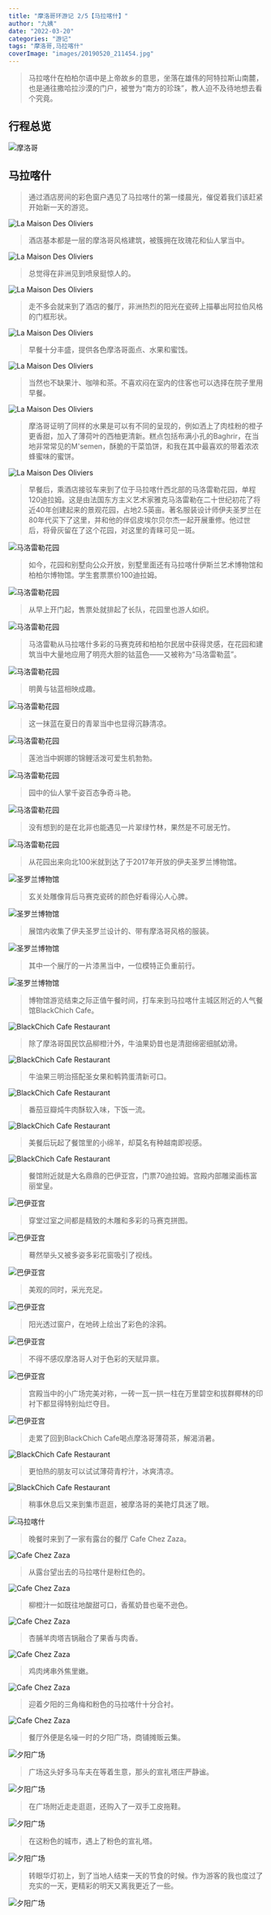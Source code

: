 ```yaml
---
title: "摩洛哥环游记 2/5【马拉喀什】"
author: "九姨"
date: "2022-03-20"
categories: "游记"
tags: "摩洛哥,马拉喀什"
coverImage: "images/20190520_211454.jpg"
---
```


>马拉喀什在柏柏尔语中是上帝故乡的意思，坐落在雄伟的阿特拉斯山南麓，也是通往撒哈拉沙漠的门户，被誉为“南方的珍珠”，教人迫不及待地想去看个究竟。

## 行程总览

![摩洛哥](images/Screen-Shot-2019-07-27-at-16.46.03.png)

## 马拉喀什

>通过酒店房间的彩色窗户遇见了马拉喀什的第一缕晨光，催促着我们该赶紧开始新一天的游览。

![La Maison Des Oliviers](images/20190520_074704-e1559565137123.jpg)

>酒店基本都是一层的摩洛哥风格建筑，被簇拥在玫瑰花和仙人掌当中。

![La Maison Des Oliviers](images/20190521_074706.jpg)

>总觉得在非洲见到喷泉挺惊人的。

![La Maison Des Oliviers](images/20190521_074843-e1563954271222.jpg)

>走不多会就来到了酒店的餐厅，非洲热烈的阳光在瓷砖上描摹出阿拉伯风格的门框形状。

![La Maison Des Oliviers](images/20190520_091405-e1559565161821.jpg)

>早餐十分丰盛，提供各色摩洛哥面点、水果和蜜饯。

![La Maison Des Oliviers](images/20190520_082018.jpg)

>当然也不缺果汁、咖啡和茶。不喜欢闷在室内的住客也可以选择在院子里用早餐。

![La Maison Des Oliviers](images/20190520_082025.jpg)

>摩洛哥证明了同样的水果是可以有不同的呈现的，例如洒上了肉桂粉的橙子更香甜，加入了薄荷叶的西柚更清新。糕点包括布满小孔的Baghrir，在当地非常常见的M'semen，酥脆的干菜馅饼，和我在其中最喜欢的带着浓浓蜂蜜味的蜜饼。

![La Maison Des Oliviers](images/20190520_082812.jpg)

>早餐后，乘酒店接驳车来到了位于马拉喀什西北部的马洛雷勒花园，单程120迪拉姆。这是由法国东方主义艺术家雅克马洛雷勒在二十世纪初花了将近40年创建起来的景观花园，占地2.5英亩。著名服装设计师伊夫圣罗兰在80年代买下了这里，并和他的伴侣皮埃尔贝尔杰一起开展重修。他过世后，将骨灰留在了这个花园，对这里的青睐可见一斑。

![马洛雷勒花园](images/20190520_102332.jpg)

>如今，花园和别墅向公众开放，别墅里面还有马拉喀什伊斯兰艺术博物馆和柏柏尔博物馆。学生套票票价100迪拉姆。

![马洛雷勒花园](images/20190520_102339.jpg)

>从早上开门起，售票处就排起了长队，花园里也游人如织。

![马洛雷勒花园](images/P1050154.jpg)

>马洛雷勒从马拉喀什多彩的马赛克砖和柏柏尔民居中获得灵感，在花园和建筑当中大量地应用了明亮大胆的钴蓝色——又被称为“马洛雷勒蓝”。

![马洛雷勒花园](images/P1050165.jpg)

>明黄与钴蓝相映成趣。

![马洛雷勒花园](images/Screen-Shot-2019-06-01-at-14.57.44.png)

>这一抹蓝在夏日的青翠当中也显得沉静清凉。

![马洛雷勒花园](images/P1050214.jpg)

>莲池当中婀娜的锦鲤活泼可爱生机勃勃。

![马洛雷勒花园](images/P1050227.jpg)

>园中的仙人掌千姿百态争奇斗艳。

![马洛雷勒花园](images/P1050173.jpg)

>没有想到的是在北非也能遇见一片翠绿竹林，果然是不可居无竹。

![马洛雷勒花园](images/P1050162-e1559565181595.jpg)

>从花园出来向北100米就到达了于2017年开放的伊夫圣罗兰博物馆。

![圣罗兰博物馆](images/20190520_115611-e1559565227104.jpg)

>玄关处雕像背后马赛克瓷砖的颜色好看得沁人心脾。

![圣罗兰博物馆](images/20190520_115650-e1559565240929.jpg)

>展馆内收集了伊夫圣罗兰设计的、带有摩洛哥风格的服装。

![圣罗兰博物馆](images/20190520_120359.jpg)

>其中一个展厅的一片漆黑当中，一位模特正负重前行。

![圣罗兰博物馆](images/20190520_115927.jpg)

>博物馆游览结束之际正值午餐时间，打车来到马拉喀什主城区附近的人气餐馆BlackChich Cafe。

![BlackChich Cafe Restaurant](images/20190520_163925-e1559565288575.jpg)

>除了摩洛哥国民饮品柳橙汁外，牛油果奶昔也是清甜绵密细腻幼滑。

![BlackChich Cafe Restaurant](images/20190520_141143.jpg)

>牛油果三明治搭配圣女果和鹌鹑蛋清新可口。

![BlackChich Cafe Restaurant](images/20190520_142221.jpg)

>番茄豆瓣炖牛肉酥软入味，下饭一流。

![BlackChich Cafe Restaurant](images/20190520_142229.jpg)

>美餐后玩起了餐馆里的小绵羊，却莫名有种越南即视感。

![BlackChich Cafe Restaurant](images/20190520_1359510-e1559565259918.jpg)

>餐馆附近就是大名鼎鼎的巴伊亚宫，门票70迪拉姆。宫殿内部雕梁画栋富丽堂皇。

![巴伊亚宫](images/P1050255-e1559565303552.jpg)

>穿堂过室之间都是精致的木雕和多彩的马赛克拼图。

![巴伊亚宫](images/P1050256.jpg)

>蓦然举头又被多姿多彩花窗吸引了视线。

![巴伊亚宫](images/P1050296.jpg)

>美观的同时，采光充足。

![巴伊亚宫](images/P1050293-e1559565370779.jpg)

>阳光透过窗户，在地砖上绘出了彩色的涂鸦。

![巴伊亚宫](images/P1050286.jpg)

>不得不感叹摩洛哥人对于色彩的天赋异禀。

![巴伊亚宫](images/P1050291.jpg)

>宫殿当中的小广场完美对称，一砖一瓦一拱一柱在万里碧空和拔群椰林的印衬下都显得特别灿烂夺目。

![巴伊亚宫](images/P1050258.jpg)

>走累了回到BlackChich Cafe喝点摩洛哥薄荷茶，解渴消暑。

![BlackChich Cafe Restaurant](images/20190520_165157.jpg)

>更怕热的朋友可以试试薄荷青柠汁，冰爽清凉。

![BlackChich Cafe Restaurant](images/20190520_165212-e1559565385276.jpg)

>稍事休息后又来到集市逛逛，被摩洛哥的美艳灯具迷了眼。

![马拉喀什](images/20190520_181355-e1559399453654.jpg)

>晚餐时来到了一家有露台的餐厅 Cafe Chez Zaza。

![Cafe Chez Zaza](images/20190520_191738.jpg)

>从露台望出去的马拉喀什是粉红色的。

![Cafe Chez Zaza](images/20190520_192019.jpg)

>柳橙汁一如既往地酸甜可口，香蕉奶昔也毫不逊色。

![Cafe Chez Zaza](images/20190520_190348.jpg)

>杏脯羊肉塔吉锅融合了果香与肉香。

![Cafe Chez Zaza](images/20190520_193314.jpg)

>鸡肉烤串外焦里嫩。

![Cafe Chez Zaza](images/20190520_193317.jpg)

>迎着夕阳的三角梅和粉色的马拉喀什十分合衬。

![Cafe Chez Zaza](images/20190520_200100-e1559565466161.jpg)

>餐厅外便是名噪一时的夕阳广场，商铺摊贩云集。

![夕阳广场](images/20190520_211454.jpg)

>广场这头好多马车夫在等着生意，那头的宣礼塔庄严静谧。

![夕阳广场](images/20190520_201505.jpg)

>在广场附近走走逛逛，还购入了一双手工皮拖鞋。

![夕阳广场](images/20190520_2017490-e1559565496216.jpg)

>在这粉色的城市，遇上了粉色的宣礼塔。

![夕阳广场](images/20190520_202214-e1559565508637.jpg)

>转眼华灯初上，到了当地人结束一天的节食的时候。作为游客的我也度过了充实的一天，更精彩的明天又离我更近了一些。

![夕阳广场](images/20190520_204138-e1559565518928.jpg)

